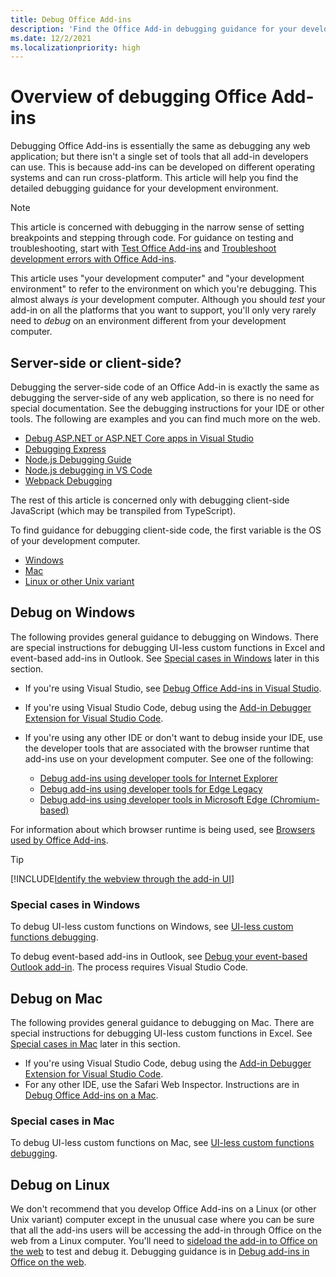 ```yaml
---
title: Debug Office Add-ins
description: 'Find the Office Add-in debugging guidance for your development environment'
ms.date: 12/2/2021
ms.localizationpriority: high
---
```


# Overview of debugging Office Add-ins

Debugging Office Add-ins is essentially the same as debugging any web application; but there isn't a single set of tools that all add-in developers can use. This is because add-ins can be developed on different operating systems and can run cross-platform. This article will help you find the detailed debugging guidance for your development environment.

> [!NOTE]
> This article is concerned with debugging in the narrow sense of setting breakpoints and stepping through code. For guidance on testing and troubleshooting, start with [Test Office Add-ins](test-debug-office-add-ins.md) and [Troubleshoot development errors with Office Add-ins](troubleshoot-development-errors.md).
>
> This article uses "your development computer" and "your development environment" to refer to the environment on which you're debugging. This almost always *is* your development computer. Although you should *test* your add-in on all the platforms that you want to support, you'll only very rarely need to *debug* on an environment different from your development computer.  

## Server-side or client-side?

Debugging the server-side code of an Office Add-in is exactly the same as debugging the server-side of any web application, so there is no need for special documentation. See the debugging instructions for your IDE or other tools. The following are examples and you can find much more on the web.

- [Debug ASP.NET or ASP.NET Core apps in Visual Studio](/visualstudio/debugger/how-to-enable-debugging-for-aspnet-applications)
- [Debugging Express](https://expressjs.com/en/guide/debugging.html)
- [Node.js Debugging Guide](https://nodejs.org/en/docs/guides/debugging-getting-started/)
- [Node.js debugging in VS Code](https://code.visualstudio.com/docs/nodejs/nodejs-debugging)
- [Webpack Debugging](https://webpack.js.org/contribute/debugging/)

The rest of this article is concerned only with debugging client-side JavaScript (which may be transpiled from TypeScript).

To find guidance for debugging client-side code, the first variable is the OS of your development computer.

- [Windows](#debug-on-windows)
- [Mac](#debug-on-mac)
- [Linux or other Unix variant](#debug-on-linux)

## Debug on Windows

The following provides general guidance to debugging on Windows. There are special instructions for debugging UI-less custom functions in Excel and event-based add-ins in Outlook. See [Special cases in Windows](#special-cases-in-windows) later in this section.

- If you're using Visual Studio, see [Debug Office Add-ins in Visual Studio](../develop/debug-office-add-ins-in-visual-studio.md).
- If you're using Visual Studio Code, debug using the [Add-in Debugger Extension for Visual Studio Code](debug-with-vs-extension.md).
- If you're using any other IDE or don't want to debug inside your IDE, use the developer tools that are associated with the browser runtime that add-ins use on your development computer. See one of the following:

    - [Debug add-ins using developer tools for Internet Explorer](debug-add-ins-using-f12-tools-ie.md)
    - [Debug add-ins using developer tools for Edge Legacy](debug-add-ins-using-devtools-edge-legacy.md)
    - [Debug add-ins using developer tools in Microsoft Edge (Chromium-based)](debug-add-ins-using-devtools-edge-chromium.md)

For information about which browser runtime is being used, see [Browsers used by Office Add-ins](../concepts/browsers-used-by-office-web-add-ins.md).

> [!TIP]
> [!INCLUDE[Identify the webview through the add-in UI](../includes/identify-webview-in-ui.md)]

### Special cases in Windows

To debug UI-less custom functions on Windows, see [UI-less custom functions debugging](../excel/custom-functions-debugging.md).

To debug event-based add-ins in Outlook, see [Debug your event-based Outlook add-in](../outlook/debug-autolaunch.md). The process requires Visual Studio Code.

## Debug on Mac

The following provides general guidance to debugging on Mac. There are special instructions for debugging UI-less custom functions in Excel. See [Special cases in Mac](#special-cases-in-mac) later in this section.

- If you're using Visual Studio Code, debug using the [Add-in Debugger Extension for Visual Studio Code](debug-with-vs-extension.md).
- For any other IDE, use the Safari Web Inspector. Instructions are in [Debug Office Add-ins on a Mac](debug-office-add-ins-on-ipad-and-mac.md).

### Special cases in Mac

To debug UI-less custom functions on Mac, see [UI-less custom functions debugging](../excel/custom-functions-debugging.md).

## Debug on Linux

We don't recommend that you develop Office Add-ins on a Linux (or other Unix variant) computer except in the unusual case where you can be sure that all the add-ins users will be accessing the add-in through Office on the web from a Linux computer. You'll need to [sideload the add-in to Office on the web](sideload-office-add-ins-for-testing.md) to test and debug it. Debugging guidance is in [Debug add-ins in Office on the web](debug-add-ins-in-office-online.md).
